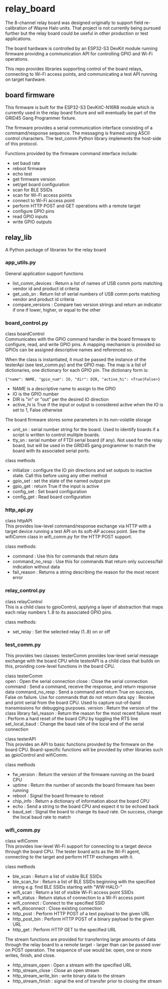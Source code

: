 # relay_board
The 8-channel relay board was designed originally to support field re-calibration of Wayne Halo units. That project is not currently being pursued further but the relay board could be useful in other production or test applications.

The board hardware is controlled by an ESP32-S3 DevKit module running firmware providing a communication API for controlling GPIO and Wi-Fi operations.

This repo provides libraries supporting control of the board relays, connecting to Wi-Fi access points, and communicating a test API running on target hardware.

## board firmware
This firmware is built for the ESP32-S3 DevKitC-N16R8 module which is currently used in the relay board fixture and will eventually be part of the GRID45 Gang Programmer fixture.

The firmware provides a serial communication interface consisting of a commamd/response sequence. The messaging is framed using ASCII control characters. The test_comm Python library implements the host-side of this protocol.

Functions provided by the firmware command interface include:
- set baud rate
- reboot firmware
- echo test
- get firmware version
- set/get board configuration
- scan for BLE SSIDs
- scan for Wi-Fi access points
- connect to Wi-Fi access point
- perform HTTP POST and GET operations with a remote target
- configure GPIO pins
- read GPIO inputs
- write GPIO outputs

## relay_lib
A Python package of libraries for the relay board

### app_utils.py
General application support functions
- list_comm_devices : Return a list of names of USB comm ports matching vendor id and product id criteria
- get_usb_sn : Return list of serial numbers of USB comm ports matching vendor and product id criteria
- compare_versions : Compare two version strings and return an indicator if one if lower, higher, or equal to the other

### board_control.py
class boardControl<br/>
Communicates with the GPIO command handler in the board firmware to configure, read, and write GPIO pins. A mapping mechanism is provided so GPIOs can be assigned descriptive names and referenced so.

When the class is instantiated, it must be passed the instance of the testerApi (see test_comm.py) and the GPIO map. The map is a list of dictionaries, one dictionary for each GPIO pin. The dictionary form is:

```{"name": NAME, "gpio_num": IO, "dir": DIR, "active_hi": <True|False>}```
- NAME is a descriptive name to assign to the GPIO
- IO is the GPIO number
- DIR is "in" or "out" per the desired IO direction
- active_hi is True if the input or output is considered active when the IO is set to 1, False otherwise

The board firmware stores some parameters in its non-volatile storage
- unit_sn : serial number string for the board. Used to identify boards if a script is written to control mulitple boards.
- tty_sn : serial number of FTDI serial board (if any). Not used for the relay board, but will be used in the GRID45 gang programmer to match the board with its associated serial ports.

class methods
- initialize : configure the IO pin directions and set outputs to inactive state. Call this before using any other method
- gpio_set : set the state of the named output pin
- gpio_get : return True if the input is active
- config_set : Set board configuration
- config_get : Read board configuration

### http_api.py
class httpAPI<br/>
This provides low-level command/response exchange via HTTP with a target device running a test API on its soft-AP access point. See the wifiComm class in wifi_comm.py for the HTTP POST support.

class methods:
- command : Use this for commands that return data
- command_no_resp : Use this for commands that return only success/fail indication without data
- fail_reason : Returns a string describing the reason for the most recent error

### relay_control.py
class relayControl<br/>
This is a child class to gpioControl, applying a layer of abstraction that maps each relay numbers 1..8 to its associated GPIO pins.

class methods:
- set_relay : Set the selected relay (1..8) on or off

### test_comm.py
This provides two classes: testerComm provides low-level serial message exchange with the board CPU while testerAPI is a child class that builds on this, providing core-level functions in the board CPU.

class testerComm<br/>
open : Open the serial connection
close : Close the serial connection
command : Send a command, receive the response, and return response data
command_no_resp : Send a command and return True on success, False on failure. Use for commands that do not return data
spy : Receive and print serial from the board CPU. Used to capture out-of-band transmissions for debugging purposes.
version : Return the version of the class library
fail_reason : Return the reason for the most recent failure
reset : Perform a hard reset of the board CPU by toggling the RTS line
set_local_baud : Change the baud rate of the local end of the serial connection

class testerAPI<br/>
This provides an API to basic functions provided by the firmware on the board CPU. Board-specific functions will be provided by other libraries such as gpioControl and wifiComm.

class methods
- fw_version : Return the version of the firmware running on the board CPU
- uptime : Return the number of seconds the board firmware has been running
- reboot : Signal the board firmware to reboot
- chip_info : Return a dictionary of information about the board CPU
- echo : Send a string to the board CPU and expect it to be echoed back
- baud_set : Signal the board to change its baud rate. On success, change the local baud rate to match

### wifi_comm.py
class wifiComm<br/>
This provides low-level Wi-Fi support for connecting to a target device through the board CPU. The tester board acts as the Wi-Fi agent, connecting to the target and perform HTTP exchanges with it.

class methods
- ble_scan : Return a list of visible BLE SSIDs
- ble_scan_for : Return a list of BLE SSIDs beginning with the specified string e.g. find BLE SSIDs starting with "WW-HALO-"
- wifi_scan : Return a list of visible Wi-Fi access point SSIDs
- wifi_status : Return status of connection to a Wi-Fi access point
- wifi_connect : Connect to the specified SSID
- wifi_disconnect : Close existing connection
- http_post : Perform HTTP POST of a text payload to the given URL
- http_post_bin : Perform HTTP POST of a binary payload to the given URL
- http_get : Perform HTTP GET to the specified URL

The stream functions are provided for transferring large amounts of data through the relay board to a remote target - larger than can be passed over on POST operation. The sequence of use would be: open, one or more writes, finish, and close.
- http_stream_open : Open a stream with the specified URL
- http_stream_close : Close an open stream
- http_stream_write_bin : write binary data to the stream
- http_stream_finish : signal the end of transfer prior to closing the stream
